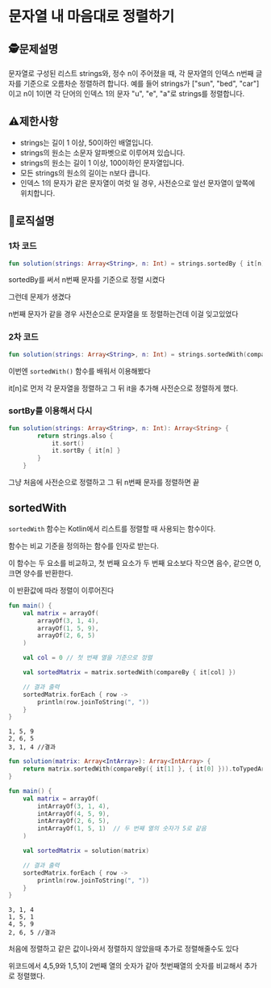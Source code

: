 문자열 내 마음대로 정렬하기
=
## 🕵️문제설명
문자열로 구성된 리스트 strings와, 정수 n이 주어졌을 때, 각 문자열의 인덱스 n번째 글자를 기준으로 오름차순 정렬하려 합니다. 예를 들어 strings가 ["sun", "bed", "car"]이고 n이 1이면 각 단어의 인덱스 1의 문자 "u", "e", "a"로 strings를 정렬합니다.

## ⚠️제한사항

- strings는 길이 1 이상, 50이하인 배열입니다.
- strings의 원소는 소문자 알파벳으로 이루어져 있습니다.
- strings의 원소는 길이 1 이상, 100이하인 문자열입니다.
- 모든 strings의 원소의 길이는 n보다 큽니다.
- 인덱스 1의 문자가 같은 문자열이 여럿 일 경우, 사전순으로 앞선 문자열이 앞쪽에 위치합니다.


## 🔎로직설명
### 1차 코드
```kotlin
fun solution(strings: Array<String>, n: Int) = strings.sortedBy { it[n] }.toTypedArray()
```

sortedBy를 써서 n번째 문자를 기준으로 정렬 시켰다

그런데 문제가 생겼다

n번째 문자가 같을 경우 사전순으로 문자열을 또 정렬하는건데 이걸 잊고있었다
### 2차 코드
```kotlin
fun solution(strings: Array<String>, n: Int) = strings.sortedWith(compareBy({ it[n] }, { it })).toTypedArray()
```

이번엔 `sortedWith()` 함수를 배워서 이용해봤다

it[n]로 먼저 각 문자열을 정렬하고 그 뒤 it을 추가해 사전순으로 정렬하게 했다.


### sortBy를 이용해서 다시

```kotlin
fun solution(strings: Array<String>, n: Int): Array<String> {
        return strings.also {
            it.sort()
            it.sortBy { it[n] }
        }
    }
```
그냥 처음에 사전순으로 정렬하고 그 뒤 n번째 문자를 정렬하면 끝

## sortedWith

`sortedWith` 함수는 Kotlin에서 리스트를 정렬할 때 사용되는 함수이다.

함수는 비교 기준을 정의하는 함수를 인자로 받는다.

이 함수는 두 요소를 비교하고, 첫 번째 요소가 두 번째 요소보다 작으면 음수, 같으면 0, 크면 양수를 반환한다.

이 반환값에 따라 정렬이 이루어진다

```kotlin
fun main() {
    val matrix = arrayOf(
        arrayOf(3, 1, 4),
        arrayOf(1, 5, 9),
        arrayOf(2, 6, 5)
    )

    val col = 0 // 첫 번째 열을 기준으로 정렬

    val sortedMatrix = matrix.sortedWith(compareBy { it[col] })

    // 결과 출력
    sortedMatrix.forEach { row ->
        println(row.joinToString(", "))
    }
}
```
```
1, 5, 9
2, 6, 5
3, 1, 4 //결과
```

```kotlin
fun solution(matrix: Array<IntArray>): Array<IntArray> {
    return matrix.sortedWith(compareBy({ it[1] }, { it[0] })).toTypedArray()
}

fun main() {
    val matrix = arrayOf(
        intArrayOf(3, 1, 4),
        intArrayOf(4, 5, 9),
        intArrayOf(2, 6, 5),
        intArrayOf(1, 5, 1)  // 두 번째 열의 숫자가 5로 같음
    )

    val sortedMatrix = solution(matrix)

    // 결과 출력
    sortedMatrix.forEach { row ->
        println(row.joinToString(", "))
    }
}
```
```
3, 1, 4
1, 5, 1
4, 5, 9
2, 6, 5 //결과
```
처음에 정렬하고 같은 값이나와서 정렬하지 않았을때 추가로 정렬해줄수도 있다

위코드에서 4,5,9와 1,5,1이 2번째 열의 숫자가 같아 첫번째열의 숫자를 비교해서 추가로 정렬했다.